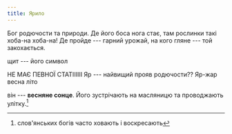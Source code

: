 ```yaml
---
title: Ярило
---
```


Бог родючости та природи. Де його боса нога стає, там рослинки такі хоба-на хоба-на! Де пройде --- гарний урожай, на кого гляне --- той закохається.

щит --- його символ

НЕ МАЄ ПЕВНОЇ СТАТІІІІІІ
Яр --- найвищий прояв родючости??
Яр-жар весна літо

він --- **весняне сонце**. Його зустрічають на масляницю та проводжають улітку.[^n]

[^n]: слов'янських богів часто ховають і воскресають
